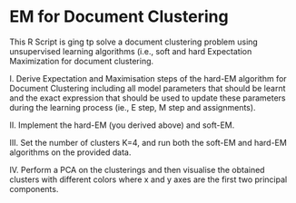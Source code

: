 # EM for Document Clustering

This R Script is ging tp solve a document clustering problem using unsupervised learning algorithms
(i.e., soft and hard Expectation Maximization for document clustering.

I. Derive Expectation and Maximisation steps of the hard-EM algorithm for Document
Clustering including all model
parameters that should be learnt and the exact expression that should be used to update these
parameters during the learning process (ie., E step, M step and assignments).

II. Implement the hard-EM (you derived above) and soft-EM. 

III. Set the number of clusters K=4, and run both
the soft-EM and hard-EM algorithms on the provided data.

IV. Perform a PCA on the clusterings and then visualise the obtained clusters with
different colors where x and y axes are the first two principal components.

